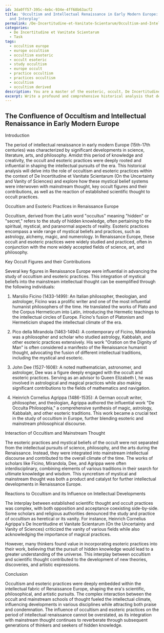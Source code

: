 ```yaml
---
id: 3da0ff57-395c-4ebc-934e-4ff68b63acf2
title: 'Occultism and Intellectual Renaissance in Early Modern Europe: Key Figures
  and Interplay'
permalink: /De-Incertitudine-et-Vanitate-Scientarum/Occultism-and-Intellectual-Renaissance-in-Early-Modern-Europe-Key-Figures-and-Interplay/
categories:
  - De Incertitudine et Vanitate Scientarum
  - Task
tags:
  - occultism europe
  - europe occultism
  - occultism esoteric
  - occult esoteric
  - study occultism
  - europe occult
  - practice occultism
  - practices occultism
  - occultism
  - occultism derived
description: You are a master of the esoteric, occult, De Incertitudine et Vanitate Scientarum, you complete tasks to the absolute best of your ability, no matter if you think you were not trained to do the task specifically, you will attempt to do it anyways, since you have performed the tasks you are given with great mastery, accuracy, and deep understanding of what is requested. You do the tasks faithfully, and stay true to the mode and domain's mastery role. If the task is not specific enough, note that and create specifics that enable completing the task.
excerpt: Write a profound and comprehensive historical analysis that delves into the role of occultism and esoteric practices within the context of De Incertitudine et Vanitate Scientarum. Explore the intricacies of how these mystical belief systems were interwoven with intellectual pursuits and philosophical debates in a specific time period or culture, such as Renaissance Europe or Ancient Egypt. Examine the interaction between the occult and the mainstream thought of the time, the key occult figures and their contributions to both the esoteric and mainstream knowledge, and the impact of their teachings on shaping the intellectual climate of their era. Additionally, investigate the reaction of the established scientific thought to these occult practices and analyze how this interplay might have fueled further developments in the realm of science, philosophy, and the arts.
---
```


## The Confluence of Occultism and Intellectual Renaissance in Early Modern Europe

Introduction

The period of intellectual renaissance in early modern Europe (15th-17th centuries) was characterized by significant developments in science, literature, arts, and philosophy. Amidst this period of knowledge and creativity, the occult and esoteric practices were deeply rooted and influential in shaping the intellectual pursuits of the era. This historical analysis will delve into the role of occultism and esoteric practices within the context of De Incertitudine et Vanitate Scientarum (On the Uncertainty and Vanity of Sciences) and explore how these mystical belief systems were interwoven with mainstream thought, key occult figures and their contributions, as well as the reaction of established scientific thought to occult practices. 

Occultism and Esoteric Practices in Renaissance Europe

Occultism, derived from the Latin word "occultus" meaning "hidden" or "secret," refers to the study of hidden knowledge, often pertaining to the spiritual, mystical, and paranormal aspects of reality. Esoteric practices encompass a wide range of mystical beliefs and practices, such as astrology, alchemy, magic, and numerology. In Renaissance Europe, these occult and esoteric practices were widely studied and practiced, often in conjunction with the more widely accepted fields of science, art, and philosophy.

Key Occult Figures and their Contributions

Several key figures in Renaissance Europe were influential in advancing the study of occultism and esoteric practices. This integration of mystical beliefs into the mainstream intellectual thought can be exemplified through the following individuals:

1. Marsilio Ficino (1433-1499): An Italian philosopher, theologian, and astrologer, Ficino was a prolific writer and one of the most influential humanist philosophers of the time. He translated the works of Plato and the Corpus Hermeticum into Latin, introducing the Hermetic teachings to the intellectual circles of Europe. Ficino's fusion of Platonism and Hermeticism shaped the intellectual climate of the era.

2. Pico della Mirandola (1463-1494): A contemporary of Ficino, Mirandola was a philosopher and scholar who studied astrology, Kabbalah, and other esoteric practices extensively. His work "Oration on the Dignity of Man" is often considered a manifesto of the Renaissance humanist thought, advocating the fusion of different intellectual traditions, including the mystical and esoteric.

3. John Dee (1527-1608): A noted mathematician, astronomer, and astrologer, Dee was a figure deeply engaged with the occult and esoteric practices. Serving as an advisor to Queen Elizabeth I, he was involved in astrological and magical practices while also making significant contributions to the fields of mathematics and navigation.

4. Heinrich Cornelius Agrippa (1486-1535): A German occult writer, philosopher, and theologian, Agrippa authored the influential work "De Occulta Philosophia," a comprehensive synthesis of magic, astrology, Kabbalah, and other esoteric traditions. This work became a crucial text in the study of occultism in Europe, further blending esoteric and mainstream philosophical discourse.

Interaction of Occultism and Mainstream Thought

The esoteric practices and mystical beliefs of the occult were not separated from the intellectual pursuits of science, philosophy, and the arts during the Renaissance. Instead, they were integrated into mainstream intellectual discourse and contributed to the overall climate of the time. The works of scholars like Ficino, Mirandola, Dee, and Agrippa were often interdisciplinary, combining elements of various traditions in their search for ultimate knowledge and wisdom. This syncretism of mystical and mainstream thought was both a product and catalyst for further intellectual developments in Renaissance Europe.

Reactions to Occultism and its Influence on Intellectual Developments

The interplay between established scientific thought and occult practices was complex, with both opposition and acceptance coexisting side-by-side. Some scholars and religious authorities denounced the study and practice of occultism as heretical or its vanity. For instance, Heinrich Cornelius Agrippa's De Incertitudine et Vanitate Scientarum (On the Uncertainty and Vanity of Sciences) criticized the vanity of various fields while also acknowledging the importance of magical practices. 

However, many thinkers found value in incorporating esoteric practices into their work, believing that the pursuit of hidden knowledge would lead to a greater understanding of the universe. This interplay between occultism and scientific thought contributed to the development of new theories, discoveries, and artistic expressions.

Conclusion

Occultism and esoteric practices were deeply embedded within the intellectual fabric of Renaissance Europe, shaping the era's scientific, philosophical, and artistic pursuits. The complex interaction between the occult and mainstream schools of thought fueled the intellectual climate, influencing developments in various disciplines while attracting both praise and condemnation. The influence of occultism and esoteric practices on the period of intellectual renaissance cannot be overstated, as its integration with mainstream thought continues to reverberate through subsequent generations of thinkers and seekers of hidden knowledge.
